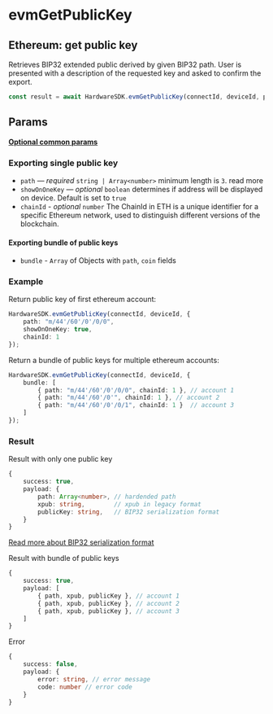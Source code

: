 # evmGetPublicKey

## Ethereum: get public key

Retrieves BIP32 extended public derived by given BIP32 path. User is presented with a description of the requested key and asked to confirm the export.

```typescript
const result = await HardwareSDK.evmGetPublicKey(connectId, deviceId, params);
```

## Params

[**Optional common params**](../common-params.md)

### Exporting single public key

* `path` — _required_ `string | Array<number>` minimum length is `3`. read more
* `showOnOneKey` — _optional_ `boolean` determines if address will be displayed on device. Default is set to `true`
* `chainId` - _optional_ `number` The ChainId in ETH is a unique identifier for a specific Ethereum network, used to distinguish different versions of the blockchain.

#### Exporting bundle of public keys

* `bundle` - `Array` of Objects with `path`, `coin` fields

### Example

Return public key of first ethereum account:

```typescript
HardwareSDK.evmGetPublicKey(connectId, deviceId, {
    path: "m/44'/60'/0'/0/0",
    showOnOneKey: true,
    chainId: 1
});
```

Return a bundle of public keys for multiple ethereum accounts:

```typescript
HardwareSDK.evmGetPublicKey(connectId, deviceId, {
    bundle: [
        { path: "m/44'/60'/0'/0/0", chainId: 1 }, // account 1
        { path: "m/44'/60'/0'", chainId: 1 }, // account 2
        { path: "m/44'/60'/0'/0/1", chainId: 1 }  // account 3
    ]
});
```

### Result

Result with only one public key

```typescript
{
    success: true,
    payload: {
        path: Array<number>, // hardended path
        xpub: string,        // xpub in legacy format
        publicKey: string,   // BIP32 serialization format
    }
}
```

[Read more about BIP32 serialization format](https://github.com/bitcoin/bips/blob/master/bip-0032.mediawiki#Serialization\_format)

Result with bundle of public keys

```typescript
{
    success: true,
    payload: [
        { path, xpub, publicKey }, // account 1
        { path, xpub, publicKey }, // account 2
        { path, xpub, publicKey }, // account 3
    ]
}
```

Error

```typescript
{
    success: false,
    payload: {
        error: string, // error message
        code: number // error code
    }
}
```
